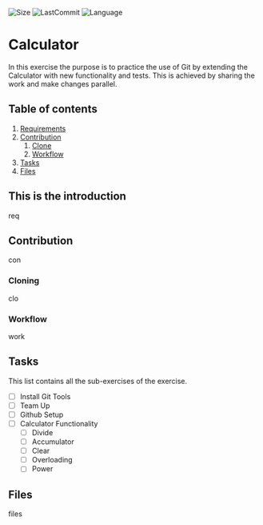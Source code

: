 ![Size](https://img.shields.io/github/languages/code-size/SWT12F19/Calculator.svg?style=flat)
![LastCommit](https://img.shields.io/github/last-commit/SWT12F19/Calculator.svg?style=flat)
![Language](https://img.shields.io/github/languages/top/SWT12F19/Calculator.svg?style=flat)

# Calculator

In this exercise the purpose is to practice the use of Git by extending the Calculator with new functionality and tests. This is achieved by sharing the work and make changes parallel.

## Table of contents
1. [Requirements](#requirements)
2. [Contribution](#contribution)
    1. [Clone](#cloning)
    2. [Workflow](#workflow)
3. [Tasks](#tasks)
4. [Files](#files)

## This is the introduction <a name="requirements"></a>
req

## Contribution <a name="contribution"></a>
con

### Cloning <a name="cloning"></a>
clo

### Workflow <a name="workflow"></a>
work

## Tasks <a name="tasks"></a>
This list contains all the sub-exercises of the exercise.

- [ ] Install Git Tools
- [ ] Team Up
- [ ] Github Setup
- [ ] Calculator Functionality
    - [ ] Divide
    - [ ] Accumulator
    - [ ] Clear
    - [ ] Overloading
    - [ ] Power

## Files <a name="files"></a>
files
